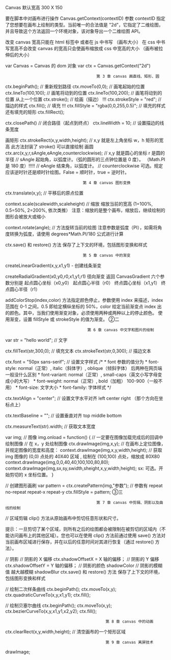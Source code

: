 Canvas 默认宽高 300 X 150

要在脚本中对画布进行操作
Canvas.getContext(contextID)
参数 contextID 指定了您想要在画布上绘制的类型。当前唯一的合法值是 "2d"，它指定了二维绘图，并且导致这个方法返回一个环境对象，该对象导出一个二维绘图 API。

改变 canvas 宽高只能在 html 标签中 或者在 js 中书写    （画布大小）
在 css 中书写宽高不会改变 canvas 的宽高只会使画布缩放成 css 中宽高的大小  （画布被拉伸后的大小）

var Canvas = Canvas 的 dom 对象
var ctx = Canvas.getContext("2d")

                                            第 3 章 canvas 画直线、矩形、圆
ctx.beginPath();        // 重新规划路径
ctx.moveTo(0,0);        // 画笔起始的位置
ctx.lineTo(100,100);    // 画笔将动到的位置
ctx.lineTo(100,200);    // 画笔将动到的位置 从上一个位置
ctx.stroke();           //  绘画（描边） !!!   ctx.strokeStyle = "red";               // 描边的样式
ctx.fill();             //  填充 !!!         ctx.fillStyle = "rgba(0,0,255,0.5)";   // 填充的样式  还有填充的矩形 ctx.fillRect();

ctx.closePath()         // 闭合路径（起点到终点）
ctx.lineWidth = 10;     // 设置描边的线条宽度

画矩形
ctx.strokeRect(x,y,width,height);
//  x,y 就是左上角坐标  w，h 矩形的宽高  此方法封装了 stroke() 可以直接绘制
画圆
ctx.arc(x,y,r,sAngle,eAngle,counterclockwise);
//  x,y 就是圆心的坐标 r 是圆的半径
//  sAngle	起始角，以弧度计。（弧的圆形的三点钟位置是 0 度）。 （Math.PI 是 180 度）!!!!!
//  eAngle	结束角，以弧度计。
//  counterclockwise	可选。规定应该逆时针还是顺时针绘图。False = 顺时针，true = 逆时针。

                                      第 4 章 canvas 图形变换
ctx.translate(x,y);     // 平移后的原点位置

context.scale(scalewidth,scaleheight)   // 缩放  缩放当前的宽高 (1=100%, 0.5=50%, 2=200%, 依次类推）
注意：缩放的是整个画布，缩放后，继续绘制的图形会被放大或缩小

context.rotate(angle);  // 方法旋转当前的绘图
注意参数是弧度（PI），如需将角度转换为弧度，请使用 degrees*Math.PI/180 公式进行计算

ctx.save() 和 restore() 方法
保存了上下文的环境，包括图形变换和样式

                                      第 5 章 canvas 中的渐变
createLinearGradient(x,y,x1,y1) - 创建线条渐变

createRadialGradient(x0,y0,r0,x1,y1,r1)  径向渐变  返回 CanvasGradient
六个参数分别是
        起点圆心坐标（x0,y0）       起点圆心半径（r0）
        终点圆心坐标（x1,y1）       终点圆心​半径（r1）

addColorStop(index,color) 方法指定颜色停止，参数使用 index 来描述，index 范围在 0-1 之间，0.5 即给定横纵坐标的 50%，color 给定当前渐变点 index 出的颜色。其中，当我们使用渐变对象，必须使用两种或两种以上的停止颜色。
使用渐变，设置 fillStyle 或 strokeStyle 的值为渐变。  ②二

                                        第 6 章 canvas 中文字和图片的绘制

var str = "hello world";        // 文字

ctx.fillText(str,300,0);        // 填充文本
ctx.strokeText(str,0,300);      // 描边文本

ctx.font = "50px sans-serif";   // 设置文字样式
/*
     * font 参数的值分为
     * font-style: normal（正常）, italic（斜体字）, oblique（倾斜字体） 后两种在网页端一般没什么区别
     * font-variant: normal（正常）, small-caps（英文小写字母变成小的大写）
     * font-weight: normal（正常）, bold（加粗） 100-900（一般不用）
     * font-size: 文字大小
     * font-family: 字体样式
     */

ctx.textAlign = "center";       // 设置文字水平对齐 left center right （那个方向在坐标点上）

ctx.textBaseline = "";          // 设置垂直对齐 top middle bottom

ctx.measureText(str).width;     // 获取文本宽度

var img;                        // 图像
img.onload = function() {       // 一定要在图像加载完成后的回调中绘制图像
    // 在 x，y 处绘制图像
    ctx.drawImage(img,x,y);
    // 在画布上定位图像，并规定图像的宽度和高度：
    context.drawImage(img,x,y,width,height);
    // 获取 img 图像的 (0,0) 点处的 40X40 区域 , 绘制在 (100,100) 点处，缩放成 80X80
    context.drawImage(img,0,0,40,40,100,100,80,80);
    context.drawImage(img,sx,sy,swidth,sheight,x,y,width,height);  sx: 可选。开始剪切的 x 坐标位置。
}

// 创建图形画刷
var pattern  =  ctx.createPattern(img,"参数");  // 参数有 repeat no-repeat  repeat-x repeat-y
ctx.fillStyle = pattern;   ③三

                                            第 7 章 canvas 中剪辑、阴影以及曲线的绘制

// 区域剪辑
clip() 方法从原始画布中剪切任意形状和尺寸。

提示：一旦剪切了某个区域，则所有之后的绘图都会被限制在被剪切的区域内（不能访问画布上的其他区域）。您也可以在使用 clip() 方法前通过使用 save() 方法对当前画布区域进行保存，并在以后的任意时间对其进行恢复（通过 restore() 方法）。

// 阴影
// 阴影的 X 偏移
ctx.shadowOffsetX = X 轴的偏移；
// 阴影的 Y 偏移
ctx.shadowOffsetY = Y 轴的偏移；
// 阴影的颜色
shadowColor
// 阴影的模糊值  越大越模糊
shadowBlur
ctx.save() 和 restore() 方法
保存了上下文的环境，包括图形变换和样式

// 绘制二次样条曲线
ctx.beginPath();
ctx.moveTo(x,y);
ctx.quadraticCurveTo(x,y,x1,y1);
ctx.fill();

// 绘制贝塞尔曲线
ctx.beginPath();
ctx.moveTo(x,y);
ctx.bezierCurveTo(x,y,x1,y1,x2,y2);
ctx.fill();

                                                第 8 章 canvas 中的动画

ctx.clearRect(x,y,width,height);        // 清空画布的一个矩形区域

                                                第 9 章 canvas 离屏技术

drawImage;
